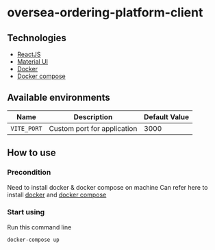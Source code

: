 # oversea-ordering-platform-client

## Technologies

- [ReactJS](https://reactjs.org/)
- [Material UI](https://mui.com/)
- [Docker](https://www.docker.com/)
- [Docker compose](https://docs.docker.com/compose/)

## Available environments

| Name        | Description                 | Default Value |
|-------------|-----------------------------|---------------|
| `VITE_PORT` | Custom port for application | 3000          |

## How to use

### Precondition

Need to install docker & docker compose on machine
Can refer here to
install [docker](https://www.digitalocean.com/community/tutorials/how-to-install-and-use-docker-on-ubuntu-18-04)
and [docker compose](https://docs.docker.com/compose/install/)

### Start using

Run this command line

```
docker-compose up
```

